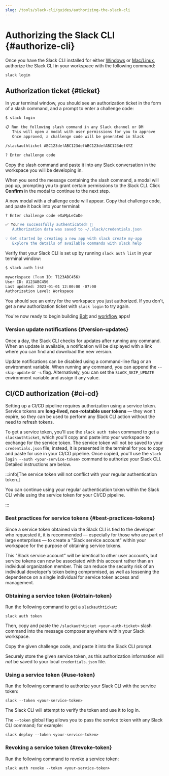 ```yaml
---
slug: /tools/slack-cli/guides/authorizing-the-slack-cli
---
```


# Authorizing the Slack CLI {#authorize-cli}

Once you have the Slack CLI installed for either [Windows](/tools/slack-cli/guides/installing-the-slack-cli-for-windows) or [Mac/Linux](/tools/slack-cli/guides/installing-the-slack-cli-for-mac-and-linux), authorize the Slack CLI in your workspace with the following command:

```zsh
slack login
```

## Authorization ticket {#ticket}

In your terminal window, you should see an authorization ticket in the form of a slash command, and a prompt to enter a challenge code:

```zsh
$ slack login

📋 Run the following slash command in any Slack channel or DM
   This will open a modal with user permissions for you to approve
   Once approved, a challenge code will be generated in Slack

/slackauthticket ABC123defABC123defABC123defABC123defXYZ

? Enter challenge code
```

Copy the slash command and paste it into any Slack conversation in the workspace you will be developing in.

When you send the message containing the slash command, a modal will pop up, prompting you to grant certain permissions to the Slack CLI. Click **Confirm** in the modal to continue to the next step.

A new modal with a challenge code will appear. Copy that challenge code, and paste it back into your terminal:

```zsh
? Enter challenge code eXaMpLeCoDe

✅ You've successfully authenticated! 🎉
   Authorization data was saved to ~/.slack/credentials.json

💡 Get started by creating a new app with slack create my-app
   Explore the details of available commands with slack help
```

Verify that your Slack CLI is set up by running `slack auth list` in your terminal window:

```zsh
$ slack auth list

myworkspace (Team ID: T123ABC456)
User ID: U123ABC456
Last updated: 2023-01-01 12:00:00 -07:00
Authorization Level: Workspace
```

You should see an entry for the workspace you just authorized. If you don't, get a new authorization ticket with `slack login` to try again.

You're now ready to begin building [Bolt](/tools/slack-cli/guides/using-slack-cli-with-bolt-frameworks) and [workflow](/tools/deno-slack-sdk/guides/getting-started) apps!

### Version update notifications {#version-updates}

Once a day, the Slack CLI checks for updates after running any command. When an update is available, a notification will be displayed with a link where you can find and download the new version.

Update notifications can be disabled using a command-line flag or an environment variable. When running any command, you can append the `--skip-update` or `-s` flag. Alternatively, you can set the `SLACK_SKIP_UPDATE` environment variable and assign it any value.

## CI/CD authorization {#ci-cd}

Setting up a CI/CD pipeline requires authorization using a service token. Service tokens are **long-lived, non-rotatable user tokens** &mdash; they won't expire, so they can be used to perform any Slack CLI action without the need to refresh tokens.

To get a service token, you'll use the `slack auth token` command to get a `slackauthticket`, which you'll copy and paste into your workspace to exchange for the service token. The service token will not be saved to your `credentials.json` file; instead, it is presented in the terminal for you to copy and paste for use in your CI/CD pipeline. Once copied, you'll use the `slack login --auth <your-service-token>` command to authorize your Slack CLI. Detailed instructions are below.

:::info[The service token will not conflict with your regular authentication token.]

You can continue using your regular authentication token within the Slack CLI while using the service token for your CI/CD pipeline.

:::

### Best practices for service tokens {#best-practices-tokens}

Since a service token obtained via the Slack CLI is tied to the developer who requested it, it is recommended &mdash; especially for those who are part of large enterprises &mdash; to create a "Slack service account" within your workspace for the purpose of obtaining service tokens.

This "Slack service account" will be identical to other user accounts, but service tokens can now be associated with this account rather than an individual organization member. This can reduce the security risk of an individual developer's token being compromised, as well as lessening the dependence on a single individual for service token access and management.

### Obtaining a service token {#obtain-token}

Run the following command to get a `slackauthticket`:

```
slack auth token
```

Then, copy and paste the `/slackauthticket <your-auth-ticket>` slash command into the message composer anywhere within your Slack workspace.

Copy the given challenge code, and paste it into the Slack CLI prompt.

Securely store the given service token, as this authorization information will _not_ be saved to your local `credentials.json` file.

### Using a service token {#use-token}

Run the following command to authorize your Slack CLI with the service token:

```
slack --token <your-service-token>
```

The Slack CLI will attempt to verify the token and use it to log in.

The `--token` global flag allows you to pass the service token with any Slack CLI command; for example:

```
slack deploy --token <your-service-token>
```

### Revoking a service token {#revoke-token}

Run the following command to revoke a service token:

```
slack auth revoke --token <your-service-token>
```
